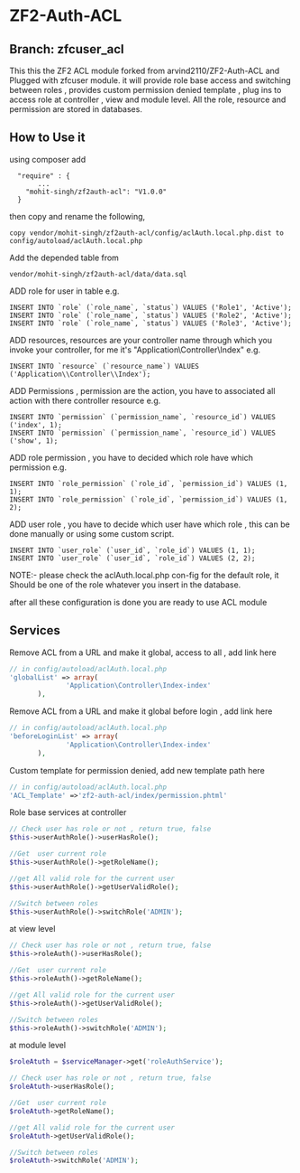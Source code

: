 ZF2-Auth-ACL
============

Branch: zfcuser_acl
-------------------

This this the ZF2 ACL module forked from arvind2110/ZF2-Auth-ACL and Plugged with zfcuser module. it will provide role base access and switching between roles , provides custom permission denied template , plug ins to access role at controller , view and module level. All the role, resource and permission are stored in databases.

How to Use it
-------------------

using composer add 
```
  "require" : {
       ...
    "mohit-singh/zf2auth-acl": "V1.0.0"
  }
```
then copy and rename the following,
```
copy vendor/mohit-singh/zf2auth-acl/config/aclAuth.local.php.dist to config/autoload/aclAuth.local.php
```
Add the depended table from 
```
vendor/mohit-singh/zf2auth-acl/data/data.sql
```

ADD role for user in table  e.g.
```
INSERT INTO `role` (`role_name`, `status`) VALUES ('Role1', 'Active');
INSERT INTO `role` (`role_name`, `status`) VALUES ('Role2', 'Active');
INSERT INTO `role` (`role_name`, `status`) VALUES ('Role3', 'Active');
```

ADD resources, resources are your controller name through which you invoke your controller, for me it's "Application\Controller\Index" e.g.
```
INSERT INTO `resource` (`resource_name`) VALUES ('Application\\Controller\\Index');
```
ADD Permissions , permission are the action, you have to associated all action with there controller resource  e.g.
```
INSERT INTO `permission` (`permission_name`, `resource_id`) VALUES ('index', 1);
INSERT INTO `permission` (`permission_name`, `resource_id`) VALUES ('show', 1);
```
ADD role permission , you have to decided which role have which permission
e.g.

```
INSERT INTO `role_permission` (`role_id`, `permission_id`) VALUES (1, 1);
INSERT INTO `role_permission` (`role_id`, `permission_id`) VALUES (1, 2);
```

ADD user role , you have to decide which user have which role , this can be done manually or using some custom script.
```
INSERT INTO `user_role` (`user_id`, `role_id`) VALUES (1, 1);
INSERT INTO `user_role` (`user_id`, `role_id`) VALUES (2, 2);
```

NOTE:- please check the aclAuth.local.php con-fig for the default role, it Should be one of the role  whatever you insert in the database.

after all these configuration is done you are ready to use ACL module

Services
------------

Remove ACL from a URL and make it global, access to all ,
add link here
```php
// in config/autoload/aclAuth.local.php
'globalList' => array(
		      'Application\Controller\Index-index'
	   ),
```

Remove ACL from a URL and make it global before login ,
add link here
```php
// in config/autoload/aclAuth.local.php
'beforeLoginList' => array(
		      'Application\Controller\Index-index'
	   ),
```
Custom template for permission denied, add new template path here
```php
// in config/autoload/aclAuth.local.php
'ACL_Template' =>'zf2-auth-acl/index/permission.phtml'
```
Role base services at controller
```php
// Check user has role or not , return true, false
$this->userAuthRole()->userHasRole();

//Get  user current role
$this->userAuthRole()->getRoleName();

//get All valid role for the current user
$this->userAuthRole()->getUserValidRole();

//Switch between roles
$this->userAuthRole()->switchRole('ADMIN');
```
at view level

```php
// Check user has role or not , return true, false
$this->roleAuth()->userHasRole();

//Get  user current role
$this->roleAuth()->getRoleName();

//get All valid role for the current user
$this->roleAuth()->getUserValidRole();

//Switch between roles
$this->roleAuth()->switchRole('ADMIN');
```
at module level

```php
$roleAtuth = $serviceManager->get('roleAuthService');

// Check user has role or not , return true, false
$roleAtuth->userHasRole();

//Get  user current role
$roleAtuth->getRoleName();

//get All valid role for the current user
$roleAtuth->getUserValidRole();

//Switch between roles
$roleAtuth->switchRole('ADMIN');
```


